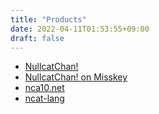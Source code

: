 ```yaml
---
title: "Products"
date: 2022-04-11T01:53:55+09:00
draft: false
---
```


- [NullcatChan!](/chan/)
- [NullcatChan! on Misskey](/chan-on-misskey/)
- [nca10.net](/nca10.net/)
- [ncat-lang](/ncat-lang/)